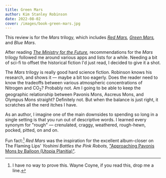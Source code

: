 ```yaml
---
title: Green Mars
author: Kim Stanley Robinson
date: 2022-08-02
cover: /images/book-green-mars.jpg
---
```


<div class="c--bg-yellow-25 l--pad-s l--rounded-corners">

This review is for the _Mars_ trilogy, which includes _[Red Mars](/reading/red-mars),_ _[Green Mars](/reading/green-mars),_ and _Blue Mars_.

</div>

After reading _[The Ministry for the Future](/reading/the-ministry-for-the-future),_ recommendations for the _Mars_ trilogy followed me around various apps and lists for a while. Needing a bit of sci-fi to offset the historical fiction I'd just read, I decided to give it a shot.

The _Mars_ trilogy is really good hard science fiction. Robinson knows his research, and shows it — maybe a bit too eagerly. Does the reader need to know the tradeoffs between various atmospheric concentrations of Nitrogen and CO<sub>2</sub>? Probably not. Am I going to be able to keep the geographic relationship between Pavonis Mons, Ascreus Mons, and Olympus Mons straight? Definitely not. But when the balance is just right, it scratches all the nerd itches I have.

As an author, I imagine one of the main downsides to spending so long in a single setting is that you run out of descriptive words. I learned every synonym for "rough" — crenulated, craggy, weathered, rough-hewn, pocked, pitted, on and on.

Fun fact:[^1] _Red Mars_ was the inspiration for the excellent album-closer on The Flaming Lips' _Yoshimi Battles the Pink Robots,_ ["Approaching Pavonis Mons by Balloon (Utopia Planitia)"](https://www.youtube.com/watch?v=yqxYqc6ipU0).

[^1]: I have no way to prove this. Wayne Coyne, if you read this, drop me a line.
